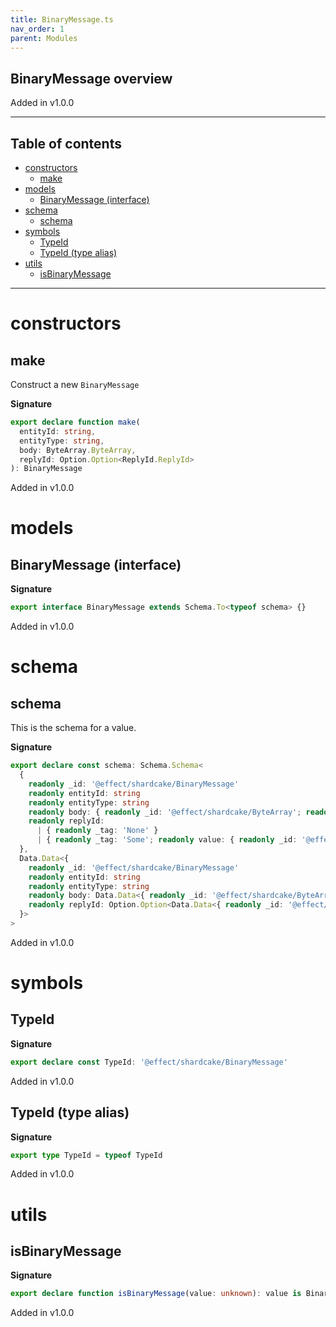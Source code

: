 ```yaml
---
title: BinaryMessage.ts
nav_order: 1
parent: Modules
---
```


## BinaryMessage overview

Added in v1.0.0

---

<h2 class="text-delta">Table of contents</h2>

- [constructors](#constructors)
  - [make](#make)
- [models](#models)
  - [BinaryMessage (interface)](#binarymessage-interface)
- [schema](#schema)
  - [schema](#schema-1)
- [symbols](#symbols)
  - [TypeId](#typeid)
  - [TypeId (type alias)](#typeid-type-alias)
- [utils](#utils)
  - [isBinaryMessage](#isbinarymessage)

---

# constructors

## make

Construct a new `BinaryMessage`

**Signature**

```ts
export declare function make(
  entityId: string,
  entityType: string,
  body: ByteArray.ByteArray,
  replyId: Option.Option<ReplyId.ReplyId>
): BinaryMessage
```

Added in v1.0.0

# models

## BinaryMessage (interface)

**Signature**

```ts
export interface BinaryMessage extends Schema.To<typeof schema> {}
```

Added in v1.0.0

# schema

## schema

This is the schema for a value.

**Signature**

```ts
export declare const schema: Schema.Schema<
  {
    readonly _id: '@effect/shardcake/BinaryMessage'
    readonly entityId: string
    readonly entityType: string
    readonly body: { readonly _id: '@effect/shardcake/ByteArray'; readonly value: string }
    readonly replyId:
      | { readonly _tag: 'None' }
      | { readonly _tag: 'Some'; readonly value: { readonly _id: '@effect/shardcake/ReplyId'; readonly value: string } }
  },
  Data.Data<{
    readonly _id: '@effect/shardcake/BinaryMessage'
    readonly entityId: string
    readonly entityType: string
    readonly body: Data.Data<{ readonly _id: '@effect/shardcake/ByteArray'; readonly value: string }>
    readonly replyId: Option.Option<Data.Data<{ readonly _id: '@effect/shardcake/ReplyId'; readonly value: string }>>
  }>
>
```

Added in v1.0.0

# symbols

## TypeId

**Signature**

```ts
export declare const TypeId: '@effect/shardcake/BinaryMessage'
```

Added in v1.0.0

## TypeId (type alias)

**Signature**

```ts
export type TypeId = typeof TypeId
```

Added in v1.0.0

# utils

## isBinaryMessage

**Signature**

```ts
export declare function isBinaryMessage(value: unknown): value is BinaryMessage
```

Added in v1.0.0
